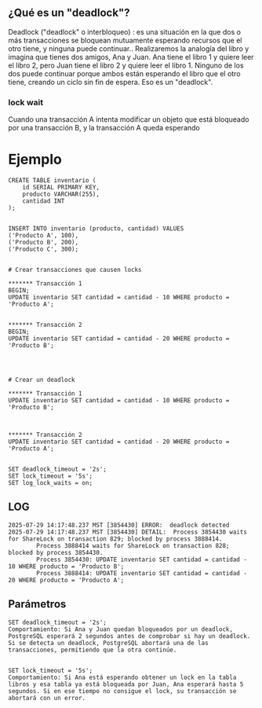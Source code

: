 ## ¿Qué es un "deadlock"?
Deadlock ("deadlock" o interbloqueo) :  es una situación en la que dos o más transacciones se bloquean mutuamente esperando recursos que el otro tiene, y ninguna puede continuar.. Realizaremos la analogía  del libro y  imagina que tienes dos amigos, Ana y Juan. Ana tiene el libro 1 y quiere leer el libro 2, pero Juan tiene el libro 2 y quiere leer el libro 1. Ninguno de los dos puede continuar porque ambos están esperando el libro que el otro tiene, creando un ciclo sin fin de espera. Eso es un "deadlock".


### lock wait 
Cuando una transacción A intenta modificar un objeto que está bloqueado por una transacción B, y la transacción A queda esperando

# Ejemplo
```
CREATE TABLE inventario (
    id SERIAL PRIMARY KEY,
    producto VARCHAR(255),
    cantidad INT
);


INSERT INTO inventario (producto, cantidad) VALUES
('Producto A', 100),
('Producto B', 200),
('Producto C', 300);


# Crear transacciones que causen locks

******* Transacción 1
BEGIN;
UPDATE inventario SET cantidad = cantidad - 10 WHERE producto = 'Producto A';


******* Transacción 2
BEGIN;
UPDATE inventario SET cantidad = cantidad - 20 WHERE producto = 'Producto B';




# Crear un deadlock

******* Transacción 1
UPDATE inventario SET cantidad = cantidad - 10 WHERE producto = 'Producto B';



******* Transacción 2
UPDATE inventario SET cantidad = cantidad - 20 WHERE producto = 'Producto A';


SET deadlock_timeout = '2s';
SET lock_timeout = '5s';
SET log_lock_waits = on;

```

## LOG 
```
2025-07-29 14:17:48.237 MST [3854430] ERROR:  deadlock detected
2025-07-29 14:17:48.237 MST [3854430] DETAIL:  Process 3854430 waits for ShareLock on transaction 829; blocked by process 3888414.
        Process 3888414 waits for ShareLock on transaction 828; blocked by process 3854430.
        Process 3854430: UPDATE inventario SET cantidad = cantidad - 10 WHERE producto = 'Producto B';
        Process 3888414: UPDATE inventario SET cantidad = cantidad - 20 WHERE producto = 'Producto A';

```

## Parámetros 
```
SET deadlock_timeout = '2s';
Comportamiento: Si Ana y Juan quedan bloqueados por un deadlock, PostgreSQL esperará 2 segundos antes de comprobar si hay un deadlock. Si se detecta un deadlock, PostgreSQL abortará una de las transacciones, permitiendo que la otra continúe.


SET lock_timeout = '5s';
Comportamiento: Si Ana está esperando obtener un lock en la tabla libros y esa tabla ya está bloqueada por Juan, Ana esperará hasta 5 segundos. Si en ese tiempo no consigue el lock, su transacción se abortará con un error.
```
